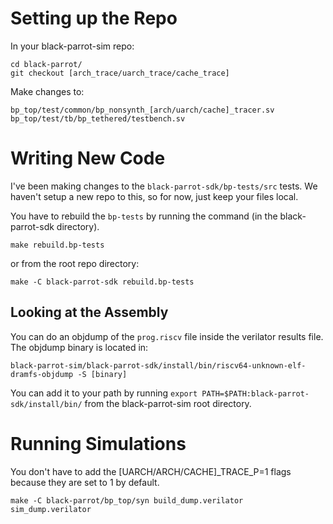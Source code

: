 # Setting up the Repo

In your black-parrot-sim repo:

```
cd black-parrot/
git checkout [arch_trace/uarch_trace/cache_trace]
```

Make changes to:

`bp_top/test/common/bp_nonsynth_[arch/uarch/cache]_tracer.sv`
`bp_top/test/tb/bp_tethered/testbench.sv`

# Writing New Code

I've been making changes to the `black-parrot-sdk/bp-tests/src` tests. We haven't setup a new repo to this, so for now, just keep your files local.

You have to rebuild the `bp-tests` by running the command (in the black-parrot-sdk directory).

`make rebuild.bp-tests`

or from the root repo directory:

`make -C black-parrot-sdk rebuild.bp-tests`

## Looking at the Assembly

You can do an objdump of the `prog.riscv` file inside the verilator results file. The objdump binary is located in:

`black-parrot-sim/black-parrot-sdk/install/bin/riscv64-unknown-elf-dramfs-objdump -S [binary]`

You can add it to your path by running `export PATH=$PATH:black-parrot-sdk/install/bin/` from the black-parrot-sim root directory.

# Running Simulations

You don't have to add the [UARCH/ARCH/CACHE]_TRACE_P=1 flags because they are set to 1 by default.

`make -C black-parrot/bp_top/syn build_dump.verilator sim_dump.verilator`
